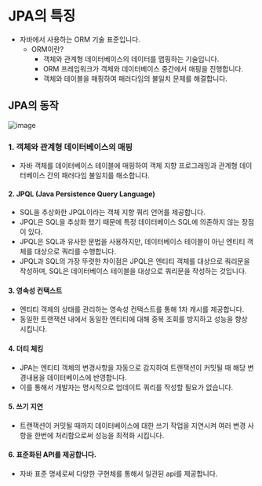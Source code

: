 # JPA의 특징

- 자바에서 사용하는 ORM 기술 표준입니다.
  - ORM이란?
    - 객체와 관계형 데이터베이스의 데이터를 맵핑하는 기술입니다.
    - ORM 프레임워크가 객체와 데이터베이스 중간에서 매핑을 진행합니다.
    - 객체와 테이블을 매핑하여 패러다임의 불일치 문제를 해결합니다.



## JPA의 동작


![image](https://github.com/user-attachments/assets/8c88e488-d3e7-41d6-be5e-6d629125b497)




### 1. 객체와 관계형 데이터베이스의 매핑 

- 자바 객체를 데이터베이스 테이블에 매핑하여 객체 지향 프로그래밍과 관계형 데이터베이스 간의 패러다임 불일치를 해소합니다. 

#### 2. JPQL  (Java Persistence Query Language)

- SQL을 추상화한 JPQL이라는 객체 지향 쿼리 언어를 제공합니다. 
- JPQL은 SQL을 추상화 했기 때문에 특정 데이터베이스 SQL에 의존하지 않는 장점이 있다.
- JPQL은 SQL과 유사한 문법을 사용하지만, 데이터베이스 테이블이 아닌 엔티티 객체를 대상으로 쿼리를 수행합니다.
- JPQL과 SQL의 가장 뚜렷한 차이점은 JPQL은 엔티티 객체를 대상으로 쿼리문을 작성하며, SQL은 데이터베이스 테이블을 대상으로 쿼리문을 작성하는 것입니다.



#### 3. 영속성 컨택스트 

- 엔티티 객체의 상태를 관리하는 영속성 컨택스트를 통해 1차 캐시를 제공합니다.
- 동일한 트랜잭션 내에서 동일한 엔티티에 대해 중복 조회를 방지하고 성능을 향상 시킵니다.



#### 4. 더티 체킹 

- JPA는 엔티티 객체의 변경사항을 자동으로 감지하여 트랜잭션이 커밋될 때 해당 변경내용을 데이터베이스에 반영합니다.
- 이를 통해서 개발자는 명시적으로 업데이트 쿼리를 작성할 필요가 없습니다.



#### 5. 쓰기 지연

- 트랜잭션이 커밋될 때까지 데이터베이스에 대한 쓰기 작업을 지연시켜 여러 변경 사항을 한번에 처리함으로써 성능을 최적화 시킵니다.

#### 6. 표준화된 API를 제공합니다.

- 자바 표준 명세로써 다양한 구현체를 통해서 일관된 api를 제공합니다.





